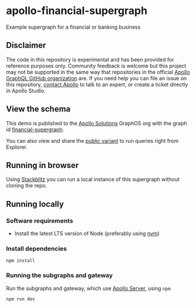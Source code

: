 # apollo-financial-supergraph

Example supergraph for a financial or banking business

## Disclaimer
The code in this repository is experimental and has been provided for reference purposes only. Community feedback is
welcome but this project may not be supported in the same way that repositories in the
official [Apollo GraphQL GitHub organization](https://github.com/apollographql) are. If you need help you can file an
issue on this repository, [contact Apollo](https://www.apollographql.com/contact-sales) to talk to an expert, or create
a ticket directly in Apollo Studio.

## View the schema

This demo is published to the [Apollo Solutions](https://studio.apollographql.com/org/apollo-solutions) GraphOS
org with the graph
id [financial-supergraph](https://studio.apollographql.com/graph/apollo-financial-supergraph).

You can also view and share the [public variant](https://studio.apollographql.com/public/apollo-financial-supergraph/home?variant=prod) to run queries right from Explorer.

## Running in browser

Using [Stackblitz](https://stackblitz.com/github/apollosolutions/financial-supergraph?title=Apollo%20Solutions%20-%20Financial%20Supergraph) you can run a local instance of this supergraph without cloning the repo.

## Running locally

### Software requirements

* Install the latest LTS version of Node (preferably using [nvm](https://github.com/nvm-sh/nvm))

### Install dependencies

```shell
npm install
```

### Running the subgraphs and gateway

Run the subgraphs and gateway, which use [Apollo Server](https://www.apollographql.com/docs/apollo-server/), using `npm`

```shell
npm run dev
```
